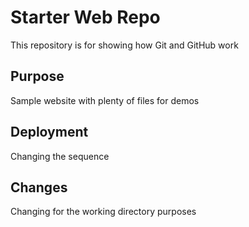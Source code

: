 # Starter Web Repo

This repository is for showing how Git and GitHub work

## Purpose

Sample website with plenty of files for demos

## Deployment

Changing the sequence 

## Changes

Changing for the working directory purposes